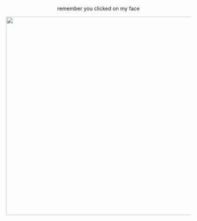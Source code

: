 <p align="center">
 remember you clicked on my face
<br>
 <p align="center">
<img wdth="920" height="540" src="(https://i.imgur.com/WCx3SZb.jpeg)">
 </p>
